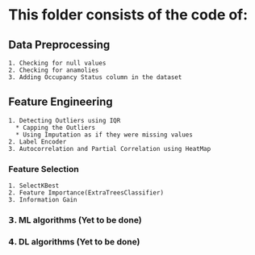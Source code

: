 # This folder consists of the code of:
## Data Preprocessing
    1. Checking for null values
    2. Checking for anamolies
    3. Adding Occupancy Status column in the dataset

## Feature Engineering
    1. Detecting Outliers using IQR  
      * Capping the Outliers
      * Using Imputation as if they were missing values
    2. Label Encoder 
    3. Autocorrelation and Partial Correlation using HeatMap
    
### Feature Selection
    1. SelectKBest
    2. Feature Importance(ExtraTreesClassifier)
    3. Information Gain
    
### 𝟯. ML algorithms (Yet to be done)
### 𝟰. DL algorithms (Yet to be done)
